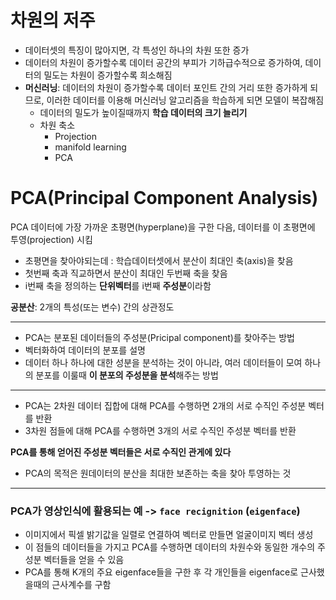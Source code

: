 # 차원의 저주
- 데이터셋의 특징이 많아지면, 각 특성인 하나의 차원 또한 증가
- 데이터의 차원이 증가할수록 데이터 공간의 부피가 기하급수적으로 증가하여, 데이터의 밀도는 차원이 증가할수록 희소해짐
- **머신러닝**: 데이터의 차원이 증가할수록 데이터 포인트 간의 거리 또한 증가하게 되므로, 이러한 데이터를 이용해 머신러닝 알고리즘을 학습하게 되면 모델이 복잡해짐
  - 데이터의 밀도가 높이질때까지 **학습 데이터의 크기 늘리기**
  - 차원 축소
    - Projection
    - manifold learning
    - PCA

# PCA(Principal Component Analysis)
PCA 데이터에 가장 가까운 초평면(hyperplane)을 구한 다음, 데이터를 이 초평면에 투영(projection) 시킴
- 초평면을 찾아야되는데 : 학습데이터셋에서 분산이 최대인 축(axis)을 찾음
- 첫번째 축과 직교하면서 분산이 최대인 두번째 축을 찾음
- i번째 축을 정의하는 **단위벡터**를 i번째 **주성분**이라함

**공분산**: 2개의 특성(또는 변수) 간의 상관정도


---

- PCA는 분포된 데이터들의 주성분(Pricipal component)를 찾아주는 방법
- 벡터화하여 데이터의 분포를 설명
- 데이터 하나 하나에 대한 성분을 분석하는 것이 아니라, 여러 데이터들이 모여 하나의 분포를 이룰때 **이 분포의 주성분을 분석**해주는 방법

----

- PCA는 2차원 데이터 집합에 대해 PCA를 수행하면 2개의 서로 수직인 주성분 벡터를 반환
- 3차원 점들에 대해 PCA를 수행하면 3개의 서로 수직인 주성분 벡터를 반환

**PCA를 통해 얻어진 주성분 벡터들은 서로 수직인 관게에 있다**
- PCA의 목적은 원데이터의 분산을 최대한 보존하는 축을 찾아 투영하는 것
---

### PCA가 영상인식에 활용되는 예 -> ```face recignition``` (```eigenface```)
- 이미지에서 픽셀 밝기값을 일렬로 연결하여 벡터로 만들면 얼굴이미지 벡터 생성
- 이 점들의 데이터들을 가지고 PCA를 수행하면 데이터의 차원수와 동일한 개수의 주성분 벡터들을 얻을 수 있음
- PCA를 통해 K개의 주요 eigenface들을 구한 후 각 개인들을 eigenface로 근사했을때의 근사계수를 구함
